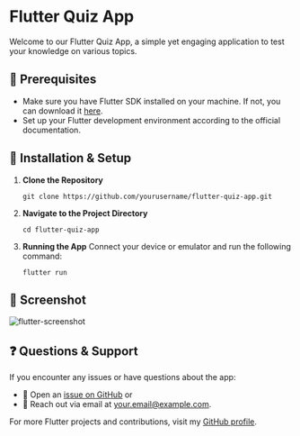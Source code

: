 # Flutter Quiz App

Welcome to our Flutter Quiz App, a simple yet engaging application to test your knowledge on various topics.

## 📌 Prerequisites
- Make sure you have Flutter SDK installed on your machine. If not, you can download it [here](https://flutter.dev/docs/get-started/install).
- Set up your Flutter development environment according to the official documentation.

## 🚀 Installation & Setup

1. **Clone the Repository**
   ```
   git clone https://github.com/yourusername/flutter-quiz-app.git
   ```

2. **Navigate to the Project Directory**
   ```
   cd flutter-quiz-app
   ```

3. **Running the App**
   Connect your device or emulator and run the following command:
   ```
   flutter run
   ```

## 📸 Screenshot

![flutter-screenshot](https://github.com/omarx/Flutter-Quiz-App/assets/4944767/fc62d343-e321-4554-87fc-77b3d7c2459f)


## ❓ Questions & Support

If you encounter any issues or have questions about the app:
- 📮 Open an [issue on GitHub](#) or
- 📩 Reach out via email at [your.email@example.com](mailto:your.email@example.com).

For more Flutter projects and contributions, visit my [GitHub profile](https://github.com/yourusername/).
